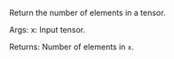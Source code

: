 Return the number of elements in a tensor.

Args:
    x: Input tensor.

Returns:
    Number of elements in `x`.
